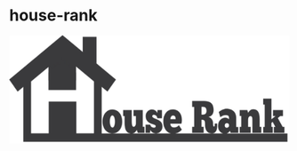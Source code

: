 # house-rank

![](https://raw.githubusercontent.com/blaskovicz/house-rank/master/public/assets/house_rank-full-600.png)
